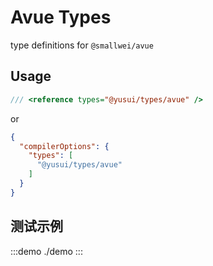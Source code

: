 # Avue Types

type definitions for `@smallwei/avue`

## Usage

```ts
/// <reference types="@yusui/types/avue" />
```

or

```json [tsconfig.json]
{
  "compilerOptions": {
    "types": [
      "@yusui/types/avue"
    ]
  }
}
```

## 测试示例

:::demo
./demo
:::
